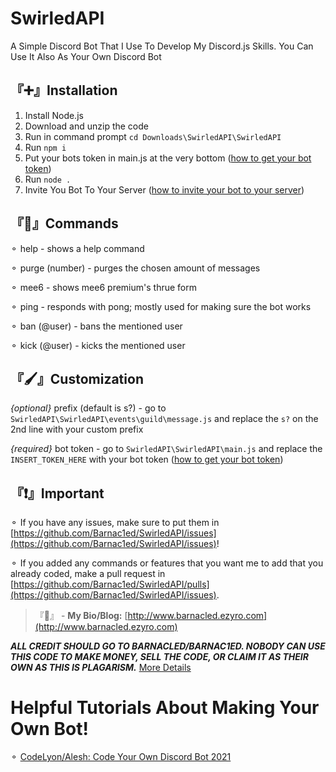 # SwirledAPI
A Simple Discord Bot That I Use To Develop My Discord.js Skills. You Can Use It Also As Your Own Discord Bot

## 『➕』**Installation**
1. Install Node.js 
2. Download and unzip the code
3. Run in command prompt `cd Downloads\SwirledAPI\SwirledAPI`
4. Run `npm i`
5. Put your bots token in main.js at the very bottom ([how to get your bot token](https://www.writebots.com/discord-bot-token/))
6. Run `node .`
7. Invite You Bot To Your Server ([how to invite your bot to your server](https://discordjs.guide/preparations/adding-your-bot-to-servers.html#bot-invite-links))

## 『💬』**Commands**

⚬ help - shows a help command

⚬ purge (number) - purges the chosen amount of messages

⚬ mee6 - shows mee6 premium's thrue form

⚬ ping - responds with pong; mostly used for making sure the bot works

⚬ ban (@user) - bans the mentioned user

⚬ kick (@user) - kicks the mentioned user

## 『🖌️』**Customization** 

*{optional}* prefix (default is s?) - go to `SwirledAPI\SwirledAPI\events\guild\message.js` and replace the `s?` on the 2nd line with your custom prefix

*{required}* bot token - go to `SwirledAPI\SwirledAPI\main.js` and replace the `INSERT_TOKEN_HERE` with your bot token ([how to get your bot token](https://www.writebots.com/discord-bot-token/))

## 『❗』**Important**

⚬ If you have any issues, make sure to put them in [https://github.com/Barnac1ed/SwirledAPI/issues](https://github.com/Barnac1ed/SwirledAPI/issues)!

⚬ If you added any commands or features that you want me to add that you already coded, make a pull request in [https://github.com/Barnac1ed/SwirledAPI/pulls](https://github.com/Barnac1ed/SwirledAPI/issues).

> 『🔗』 - **My Bio/Blog:** [http://www.barnacled.ezyro.com](http://www.barnacled.ezyro.com)

***ALL CREDIT SHOULD GO TO BARNACLED/BARNAC1ED. NOBODY CAN USE THIS CODE TO MAKE MONEY, SELL THE CODE, OR CLAIM IT AS THEIR OWN AS THIS IS PLAGARISM.*** [More Details](https://github.com/yeebi/SwirledAPI/blob/main/LICENSE.md)

# Helpful Tutorials About Making Your Own Bot!

⚬ [CodeLyon/Alesh: Code Your Own Discord Bot 2021](https://www.youtube.com/playlist?list=PLbbLC0BLaGjpyzN1rg-gK4dUqbn8eJQq4)

